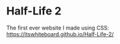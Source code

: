 # Half-Life 2

The first ever website I made using CSS:
https://itswhiteboard.github.io/Half-Life-2/
